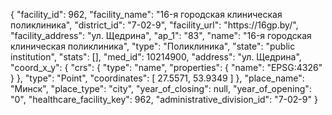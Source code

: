 {
    "facility_id": 962,
    "facility_name": "16-я городская клиническая поликлиника",
    "district_id": "7-02-9",
    "facility_url": "https:\/\/16gp.by\/",
    "facility_address": "ул. Щедрина",
    "ap_1": "83",
    "name": "16-я городская клиническая поликлиника",
    "type": "Поликлиника",
    "state": "public institution",
    "stats": [],
    "med_id": 10214900,
    "address": "ул. Щедрина",
    "coord_x_y": {
        "crs": {
            "type": "name",
            "properties": {
                "name": "EPSG:4326"
            }
        },
        "type": "Point",
        "coordinates": [
            27.5571,
            53.9349
        ]
    },
    "place_name": "Минск",
    "place_type": "city",
    "year_of_closing": null,
    "year_of_opening": "0",
    "healthcare_facility_key": 962,
    "administrative_division_id": "7-02-9"
}